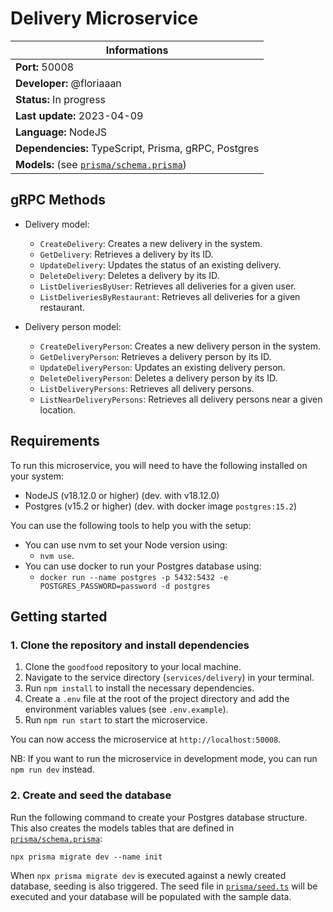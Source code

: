 # Delivery Microservice

| Informations                                                       |
| ------------------------------------------------------------------ |
| **Port:** 50008                                                    |
| **Developer:** @floriaaan                                          |
| **Status:** In progress                                            |
| **Last update:** 2023-04-09                                        |
| **Language:** NodeJS                                               |
| **Dependencies:** TypeScript, Prisma, gRPC, Postgres               |
| **Models:** (see [`prisma/schema.prisma`](./prisma/schema.prisma)) |

## gRPC Methods

- Delivery model:

  - `CreateDelivery`: Creates a new delivery in the system.
  - `GetDelivery`: Retrieves a delivery by its ID.
  - `UpdateDelivery`: Updates the status of an existing delivery.
  - `DeleteDelivery`: Deletes a delivery by its ID.
  - `ListDeliveriesByUser`: Retrieves all deliveries for a given user.
  - `ListDeliveriesByRestaurant`: Retrieves all deliveries for a given restaurant.

- Delivery person model:
  - `CreateDeliveryPerson`: Creates a new delivery person in the system.
  - `GetDeliveryPerson`: Retrieves a delivery person by its ID.
  - `UpdateDeliveryPerson`: Updates an existing delivery person.
  - `DeleteDeliveryPerson`: Deletes a delivery person by its ID.
  - `ListDeliveryPersons`: Retrieves all delivery persons.
  - `ListNearDeliveryPersons`: Retrieves all delivery persons near a given location.

## Requirements

To run this microservice, you will need to have the following installed on your system:

- NodeJS (v18.12.0 or higher) (dev. with v18.12.0)
- Postgres (v15.2 or higher) (dev. with docker image `postgres:15.2`)

You can use the following tools to help you with the setup:

- You can use nvm to set your Node version using:
  - `nvm use`.
- You can use docker to run your Postgres database using:
  - `docker run --name postgres -p 5432:5432 -e POSTGRES_PASSWORD=password -d postgres`

## Getting started

### 1. Clone the repository and install dependencies

1. Clone the `goodfood` repository to your local machine.
2. Navigate to the service directory (`services/delivery`) in your terminal.
3. Run `npm install` to install the necessary dependencies.
4. Create a `.env` file at the root of the project directory and add the environment variables values (see `.env.example`).
5. Run `npm run start` to start the microservice.

You can now access the microservice at `http://localhost:50008`.

NB: If you want to run the microservice in development mode, you can run `npm run dev` instead.

### 2. Create and seed the database

Run the following command to create your Postgres database structure. This also creates the models tables that are defined in [`prisma/schema.prisma`](./prisma/schema.prisma):

```
npx prisma migrate dev --name init
```

When `npx prisma migrate dev` is executed against a newly created database, seeding is also triggered. The seed file in [`prisma/seed.ts`](./prisma/seed.ts) will be executed and your database will be populated with the sample data.
